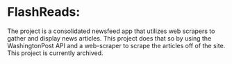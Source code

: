 # FlashReads:

The project is a consolidated newsfeed app that utilizes web scrapers to gather and display news articles. This project does that so by using the WashingtonPost API and a web-scraper to scrape the articles off of the site. This project is currently archived.
